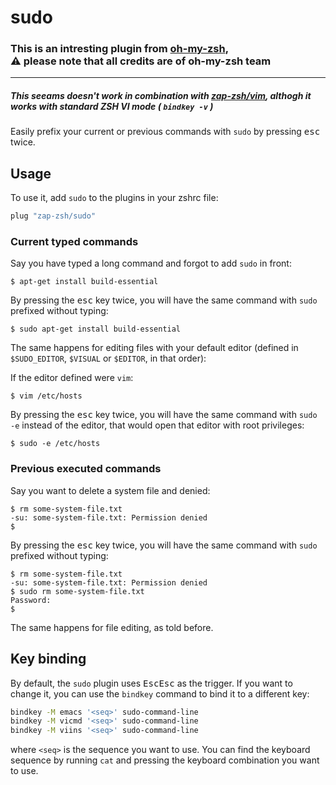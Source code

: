# sudo
### This is an intresting plugin from [oh-my-zsh](https://github.com/ohmyzsh/ohmyzsh/tree/master/plugins/sudo),<BR>⚠️ please note that all credits are of oh-my-zsh team
---

##### This seeams doesn't work in combination with [zap-zsh/vim](https://github.com/zap-zsh/vim), althogh it works with standard ZSH VI mode ( `bindkey -v` )

Easily prefix your current or previous commands with `sudo` by pressing <kbd>esc</kbd> twice.

## Usage

To use it, add `sudo` to the plugins in your zshrc file:

```zsh
plug "zap-zsh/sudo"
```
  
### Current typed commands

Say you have typed a long command and forgot to add `sudo` in front:

```console
$ apt-get install build-essential
```

By pressing the <kbd>esc</kbd> key twice, you will have the same command with `sudo` prefixed without typing:

```console
$ sudo apt-get install build-essential
```

The same happens for editing files with your default editor (defined in `$SUDO_EDITOR`, `$VISUAL` or `$EDITOR`, in that order):

If the editor defined were `vim`:

```console
$ vim /etc/hosts
```

By pressing the <kbd>esc</kbd> key twice, you will have the same command with `sudo -e` instead of the editor, that would open that editor with root privileges:

```console
$ sudo -e /etc/hosts
```

### Previous executed commands

Say you want to delete a system file and denied:

```console
$ rm some-system-file.txt
-su: some-system-file.txt: Permission denied
$
```

By pressing the <kbd>esc</kbd> key twice, you will have the same command with `sudo` prefixed without typing:

```console
$ rm some-system-file.txt
-su: some-system-file.txt: Permission denied
$ sudo rm some-system-file.txt
Password:
$
```

The same happens for file editing, as told before.

## Key binding

By default, the `sudo` plugin uses <kbd>Esc</kbd><kbd>Esc</kbd> as the trigger.
If you want to change it, you can use the `bindkey` command to bind it to a different key:

```sh
bindkey -M emacs '<seq>' sudo-command-line
bindkey -M vicmd '<seq>' sudo-command-line
bindkey -M viins '<seq>' sudo-command-line
```

where `<seq>` is the sequence you want to use. You can find the keyboard sequence
by running `cat` and pressing the keyboard combination you want to use.
